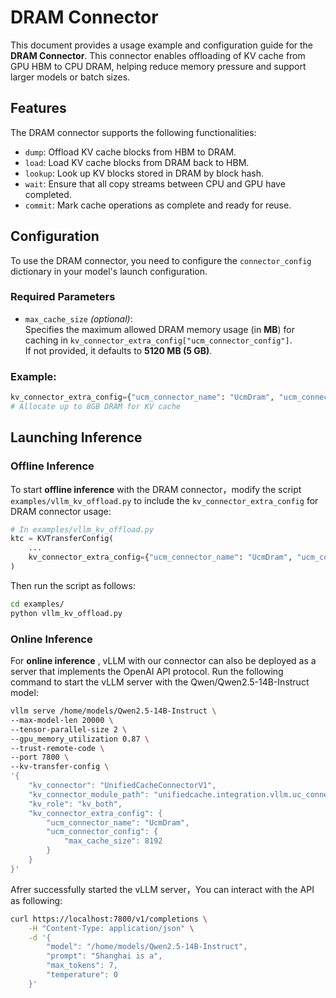 # DRAM Connector

This document provides a usage example and configuration guide for the **DRAM Connector**. This connector enables offloading of KV cache from GPU HBM to CPU DRAM, helping reduce memory pressure and support larger models or batch sizes.

## Features

The DRAM connector supports the following functionalities:

- `dump`: Offload KV cache blocks from HBM to DRAM.
- `load`: Load KV cache blocks from DRAM back to HBM.
- `lookup`: Look up KV blocks stored in DRAM by block hash.
- `wait`: Ensure that all copy streams between CPU and GPU have completed.
- `commit`: Mark cache operations as complete and ready for reuse.

## Configuration

To use the DRAM connector, you need to configure the `connector_config` dictionary in your model's launch configuration.

### Required Parameters

- `max_cache_size` *(optional)*:  
  Specifies the maximum allowed DRAM memory usage (in **MB**) for caching in `kv_connector_extra_config["ucm_connector_config"]`.  
  If not provided, it defaults to **5120 MB (5 GB)**.

### Example:

```python
kv_connector_extra_config={"ucm_connector_name": "UcmDram", "ucm_connector_config":{"max_cache_size": 8192}}
# Allocate up to 8GB DRAM for KV cache
```

## Launching Inference

### Offline Inference

To start **offline inference** with the DRAM connector，modify the script `examples/vllm_kv_offload.py` to include the `kv_connector_extra_config` for DRAM connector usage:

```python
# In examples/vllm_kv_offload.py
ktc = KVTransferConfig(
    ...
    kv_connector_extra_config={"ucm_connector_name": "UcmDram", "ucm_connector_config":{"max_cache_size": 8192}}
)
```

Then run the script as follows:

```bash
cd examples/
python vllm_kv_offload.py
```

### Online Inference

For **online inference** , vLLM with our connector can also be deployed as a server that implements the OpenAI API protocol. Run the following command to start the vLLM server with the Qwen/Qwen2.5-14B-Instruct model:

```bash
vllm serve /home/models/Qwen2.5-14B-Instruct \
--max-model-len 20000 \
--tensor-parallel-size 2 \
--gpu_memory_utilization 0.87 \
--trust-remote-code \
--port 7800 \
--kv-transfer-config \
'{
    "kv_connector": "UnifiedCacheConnectorV1",
    "kv_connector_module_path": "unifiedcache.integration.vllm.uc_connector",
    "kv_role": "kv_both",
    "kv_connector_extra_config": {
        "ucm_connector_name": "UcmDram",
        "ucm_connector_config": {
            "max_cache_size": 8192
        }
    }
}'
```

Afrer successfully started the vLLM server，You can interact with the API as following:

```bash
curl https://localhost:7800/v1/completions \
    -H "Content-Type: application/json" \
    -d '{
        "model": "/home/models/Qwen2.5-14B-Instruct",
        "prompt": "Shanghai is a",
        "max_tokens": 7,
        "temperature": 0
    }'
```
